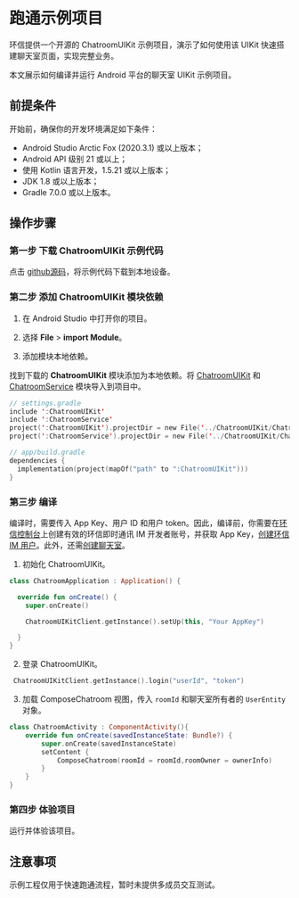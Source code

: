 # 跑通示例项目

<Toc />

环信提供一个开源的 ChatroomUIKit 示例项目，演示了如何使用该 UIKit 快速搭建聊天室页面，实现完整业务。

本文展示如何编译并运行 Android 平台的聊天室 UIKit 示例项目。

## 前提条件

开始前，确保你的开发环境满足如下条件：

- Android Studio Arctic Fox (2020.3.1) 或以上版本；
- Android API 级别 21 或以上；
- 使用 Kotlin 语言开发，1.5.21 或以上版本；
- JDK 1.8 或以上版本；
- Gradle 7.0.0 或以上版本。

## 操作步骤

### 第一步 下载 ChatroomUIKit 示例代码

点击 [github源码](https://github.com/easemob/UIKit_Chatroom_android)，将示例代码下载到本地设备。

### 第二步 添加 ChatroomUIKit 模块依赖

1. 在 Android Studio 中打开你的项目。

2. 选择 **File** > **import Module**。

3. 添加模块本地依赖。

找到下载的 **ChatroomUIKit** 模块添加为本地依赖。将 [ChatroomUIKit](https://github.com/easemob/UIKit_Chatroom_android/tree/dev/ChatroomUIKit) 和 [ChatroomService](https://github.com/easemob/UIKit_Chatroom_android/tree/dev/ChatroomService) 模块导入到项目中。

```kotlin
// settings.gradle
include ':ChatroomUIKit'
include ':ChatroomService'
project(':ChatroomUIKit').projectDir = new File('../ChatroomUIKit/ChatroomUIKit')
project(':ChatroomService').projectDir = new File('../ChatroomUIKit/ChatroomService')

// app/build.gradle
dependencies {
  implementation(project(mapOf("path" to ":ChatroomUIKit")))
}
```

### 第三步 编译

编译时，需要传入 App Key、用户 ID 和用户 token。因此，编译前，你需要在[环信控制台](https://console.easemob.com/user/login)上创建有效的环信即时通讯 IM 开发者账号，并获取 App Key，[创建环信 IM 用户](/product/enable_and_configure_IM.html#创建-im-用户)。此外，还需[创建聊天室](/product/enable_and_configure_IM.html#创建聊天室)。

1. 初始化 ChatroomUIKit。

```kotlin
class ChatroomApplication : Application() {

  override fun onCreate() {
    super.onCreate()

    ChatroomUIKitClient.getInstance().setUp(this, "Your AppKey")

  }
}
```

2. 登录 ChatroomUIKit。

```kotlin  
 ChatroomUIKitClient.getInstance().login("userId", "token")
```

3. 加载 ComposeChatroom 视图，传入 `roomId` 和聊天室所有者的 `UserEntity` 对象。

```kotlin  
class ChatroomActivity : ComponentActivity(){
	override fun onCreate(savedInstanceState: Bundle?) {
		super.onCreate(savedInstanceState)
		setContent {
			ComposeChatroom(roomId = roomId,roomOwner = ownerInfo)
		}
	}
}
```

### 第四步 体验项目

运行并体验该项目。

## 注意事项  

示例工程仅用于快速跑通流程，暂时未提供多成员交互测试。
